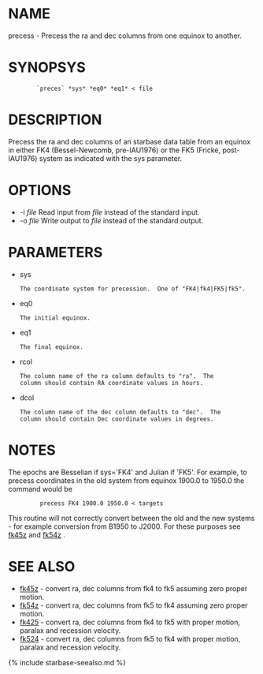 
NAME
====

precess - Precess the ra and dec columns from one equinox to another.

SYNOPSYS
========

```
        `preces` *sys* *eq0* *eq1* < file
```

DESCRIPTION
===========

 Precess the ra and dec columns of an starbase data table
 from an equinox in either FK4 (Bessel-Newcomb, 
 pre-IAU1976) or the FK5 (Fricke, post-IAU1976) 
 system as indicated with the sys parameter.

OPTIONS
=======

  * -i *file* Read input from *file* instead of the standard input.
  * -o *file* Write output to *file* instead of the standard output.

PARAMETERS
==========

  * sys

        The coordinate system for precession.  One of "FK4|fk4|FK5|fk5".

  * eq0

        The initial equinox.

  * eq1

        The final equinox.

  * rcol

        The column name of the ra column defaults to "ra".  The
        column should contain RA coordinate values in hours.

  * dcol

        The column name of the dec column defaults to "dec".  The
        column should contain Dec coordinate values in degrees.

NOTES
=====
  
 The epochs are Besselian if sys='FK4' and Julian if 'FK5'.
 For example, to precess coordinates in the old system from
 equinox 1900.0 to 1950.0 the command would be

```
         precess FK4 1900.0 1950.0 < targets
```
  
 This routine will not correctly convert between the old and
 the new systems - for example conversion from B1950 to J2000.
 For these purposes see [fk45z](fk45z.html) and [fk54z](fk54z.html) .

SEE ALSO
========


- [fk45z](fk45z.html)     - convert ra, dec columns from fk4 to fk5 assuming zero proper
                  motion.
- [fk54z](fk54z.html)     - convert ra, dec columns from fk5 to fk4 assuming zero proper
                  motion.
- [fk425](fk425.html)     - convert ra, dec columns from fk4 to fk5 with proper motion,
                  paralax and recession velocity.
- [fk524](fk524.html)     - convert ra, dec columns from fk5 to fk4 with proper motion,
                  paralax and recession velocity.


{% include starbase-seealso.md %}


